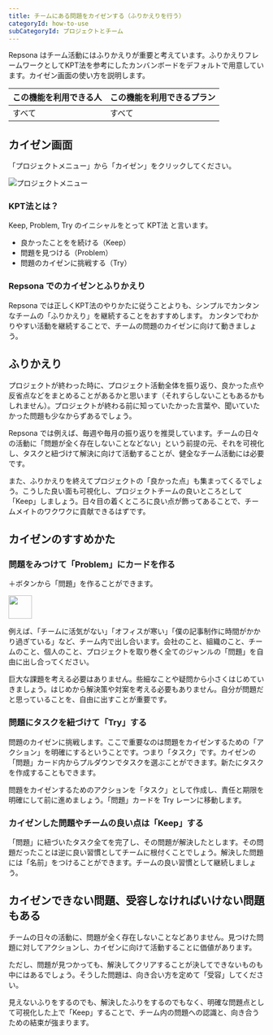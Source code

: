 ```yaml
---
title: チームにある問題をカイゼンする（ふりかえりを行う）
categoryId: how-to-use
subCategoryId: プロジェクトとチーム
---
```


Repsona はチーム活動にはふりかえりが重要と考えています。ふりかえりフレームワークとしてKPT法を参考にしたカンバンボードをデフォルトで用意しています。カイゼン画面の使い方を説明します。

|この機能を利用できる人|この機能を利用できるプラン|
|---|---|
|すべて|すべて|

## カイゼン画面

「プロジェクトメニュー」から「カイゼン」をクリックしてください。

![プロジェクトメニュー](/images/help/project-menu.ja.png)

### KPT法とは？

Keep, Problem, Try のイニシャルをとって KPT法 と言います。

- 良かったことをを続ける（Keep）
- 問題を見つける（Problem）
- 問題のカイゼンに挑戦する（Try）

### Repsona でのカイゼンとふりかえり

Repsona では正しくKPT法のやりかたに従うことよりも、シンプルでカンタンなチームの「ふりかえり」を継続することをおすすめします。 カンタンでわかりやすい活動を継続することで、チームの問題のカイゼンに向けて動きましょう。

## ふりかえり

プロジェクトが終わった時に、プロジェクト活動全体を振り返り、良かった点や反省点などをまとめることがあるかと思います（それすらしないこともあるかもしれません）。プロジェクトが終わる前に知っていたかった言葉や、聞いていたかった問題も少なからずあるでしょう。

Repsona では例えば、毎週や毎月の振り返りを推奨しています。チームの日々の活動に「問題が全く存在しないことなどない」という前提の元、それを可視化し、タスクと紐づけて解決に向けて活動することが、健全なチーム活動には必要です。

また、ふりかえりを終えてプロジェクトの「良かった点」も集まってくるでしょう。こうした良い面も可視化し、プロジェクトチームの良いところとして「Keep」しましょう。日々目の着くところに良い点が飾ってあることで、チームメイトのワクワクに貢献できるはずです。

## カイゼンのすすめかた

### 問題をみつけて「Problem」にカードを作る

＋ボタンから「問題」を作ることができます。

<img src="/images/help/create-button.png" width="46">

例えば、「チームに活気がない」「オフィスが寒い」「僕の記事制作に時間がかかり過ぎている」など、チーム内で出し合います。会社のこと、組織のこと、チームのこと、個人のこと、プロジェクトを取り巻く全てのジャンルの「問題」を自由に出し合ってください。

巨大な課題を考える必要はありません。些細なことや疑問から小さくはじめていきましょう。はじめから解決策や対案を考える必要もありません。自分が問題だと思っていることを、自由に出すことが重要です。

### 問題にタスクを紐づけて「Try」する

問題のカイゼンに挑戦します。ここで重要なのは問題をカイゼンするための「アクション」を明確にするということです。つまり「タスク」です。カイゼンの「問題」カード内からプルダウンでタスクを選ぶことができます。新たにタスクを作成することもできます。

問題をカイゼンするためのアクションを「タスク」として作成し、責任と期限を明確にして前に進めましょう。「問題」カードを Try レーンに移動します。

### カイゼンした問題やチームの良い点は「Keep」する

「問題」に紐づいたタスク全てを完了し、その問題が解決したとします。その問題だったことは逆に良い習慣としてチームに根付くことでしょう。解決した問題には「名前」をつけることができます。チームの良い習慣として継続しましょう。

## カイゼンできない問題、受容しなければいけない問題もある

チームの日々の活動に、問題が全く存在しないことなどありません。見つけた問題に対してアクションし、カイゼンに向けて活動することに価値があります。

ただし、問題が見つかっても、解決してクリアすることが決してできないものも中にはあるでしょう。そうした問題は、向き合い方を定めて「受容」してください。

見えないふりをするのでも、解決したふりをするのでもなく、明確な問題点として可視化した上で「Keep」することで、チーム内の問題への認識と、向き合うための結束が強まります。
